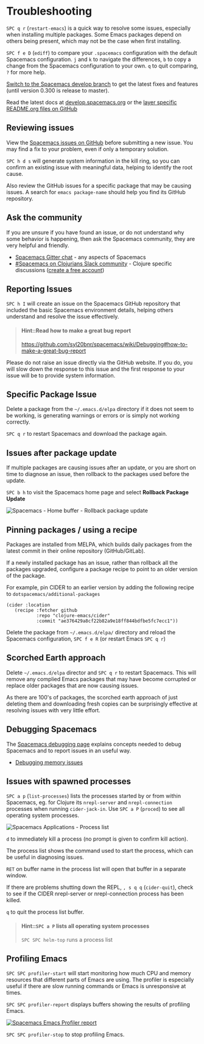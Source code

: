 # Troubleshooting

`SPC q r` (`restart-emacs`) is a quick way to resolve some issues, especially when installing multiple packages.  Some Emacs packages depend on others being present, which may not be the case when first installing.

`SPC f e D` (`ediff`) to compare your `.spacemacs` configuration with the default Spacemacs configuration. `j` and `k` to navigate the differences, `b` to copy a change from the Spacemacs configuration to your own.  `q` to quit comparing, `?` for more help.

[Switch to the Spacemacs develop branch](switch-to-develop.md) to get the latest fixes and features (until version 0.300 is release to master).

Read the latest docs at [develop.spacemacs.org](https://develop.spacemacs.org/) or the [layer specific README.org files on GitHub](https://github.com/syl20bnr/spacemacs/tree/develop/layers)

## Reviewing issues
View the [Spacemacs issues on GitHub](https://github.com/syl20bnr/spacemacs/issues) before submitting a new issue.  You may find a fix to your problem, even if only a temporary solution.

`SPC h d s` will generate system information in the kill ring, so you can confirm an existing issue with meaningful data, helping to identify the root cause.

Also review the GitHub issues for a specific package that may be causing issues.  A search for `emacs package-name` should help you find its GitHub repository.

## Ask the community
If you are unsure if you have found an issue, or do not understand why some behavior is happening, then ask the Spacemacs community, they are very helpful and friendly.

* [Spacemacs Gitter chat](https://gitter.im/syl20bnr/spacemacs) - any aspects of Spacemacs
* [#Spacemacs on Clojurians Slack community](clojurians.slack.com/messages/spacemacs) - Clojure specific discussions ([create a free account](http://clojurians.net/))

## Reporting Issues
`SPC h I` will create an issue on the Spacemacs GitHub repository that included the basic Spacemacs environment details, helping others understand and resolve the issue effectively.

> #### Hint::Read how to make a great bug report
> https://github.com/syl20bnr/spacemacs/wiki/Debugging#how-to-make-a-great-bug-report

Please do not raise an issue directly via the GitHub website.  If you do, you will slow down the response to this issue and the first response to your issue will be to provide system information.

## Specific Package Issue
Delete a package from the `~/.emacs.d/elpa` directory if it does not seem to be working, is generating warnings or errors or is simply not working correctly.

`SPC q r` to restart Spacemacs and download the package again.

## Issues after package update
If multiple packages are causing issues after an update, or you are short on time to diagnose an issue, then rollback to the packages used before the update.

`SPC b h` to visit the Spacemacs home page and select **Rollback Package Update**

![Spacemacs - Home buffer - Rollback package update](/images/spacemacs-home-rollback-package-update.png)

## Pinning packages / using a recipe
Packages are installed from MELPA, which builds daily packages from the latest commit in their online repository (GitHub/GitLab).

If a newly installed package has an issue, rather than rollback all the packages upgraded, configure a package recipe to point to an older version of the package.

For example, pin CIDER to an earlier version by adding the following recipe to `dotspacemacs/additional-packages`

```elisp
(cider :location
   (recipe :fetcher github
           :repo "clojure-emacs/cider"
           :commit "ae376429a8cf22b82a9e18ff844bdfbe5fc7ecc1"))
```

Delete the package from `~/.emacs.d/elpa/` directory and reload the Spacemacs configuration, `SPC f e R` (or restart Emacs `SPC q r`)


## Scorched Earth approach
Delete `~/.emacs.d/elpa` director and `SPC q r` to restart Spacemacs.  This will remove any complied Emacs packages that may have become corrupted or replace older packages that are now causing issues.

As there are 100's of packages, the scorched earth approach of just deleting them and downloading fresh copies can be surprisingly effective at resolving issues with very little effort.

## Debugging Spacemacs
The [Spacemacs debugging page](https://github.com/syl20bnr/spacemacs/wiki/Debugging) explains concepts needed to debug Spacemacs and to report issues in an useful way.

* [Debugging memory issues](https://www.emacswiki.org/emacs/EmacsMemoryDebugging)

## Issues with spawned processes

`SPC a p` (`list-processes`) lists the processes started by or from within Spacemacs, eg. for Clojure its `nrepl-server` and `nrepl-connection` processes when running `cider-jack-in`. Use `SPC a P` (`proced`) to see all operating system processes.

![Spacemacs Applications - Process list](/images/spacemacs-application-processes-buffer.png)

`d` to immediately kill a process (no prompt is given to confirm kill action).

The process list shows the command used to start the process, which can be useful in diagnosing issues.

`RET` on buffer name in the process list will open that buffer in a separate window.

If there are problems shutting down the REPL, `, s q q` (`cider-quit`),  check to see if the CIDER nrepl-server or nrepl-connection process has been killed.

`q` to quit the process list buffer.

> #### Hint::`SPC a P` lists all operating system processes
> `SPC SPC helm-top` runs a process list

## Profiling Emacs
`SPC SPC profiler-start` will start monitoring how much CPU and memory resources that different parts of Emacs are using.  The profiler is especially useful if there are slow running commands or Emacs is unresponsive at times.

`SPC SPC profiler-report` displays buffers showing the results of profiling Emacs.

[![Spacemacs Emacs Profiler report](/images/spacemacs-profiler-report-memory-cpu.png)](/images/spacemacs-profiler-report-memory-cpu.png)

`SPC SPC profiler-stop` to stop profiling Emacs.
